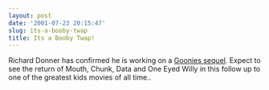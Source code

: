 ```yaml
---
layout: post
date: '2001-07-23 20:15:47'
slug: its-a-booby-twap
title: Its a Booby Twap!
---
```


Richard Donner has confirmed he is working on a [Goonies sequel](http://www.cinecon.com/news.php3?d=010723&amp;n=1). Expect to see the return of Mouth, Chunk, Data and One Eyed Willy in this follow up to one of the greatest kids movies of all time..